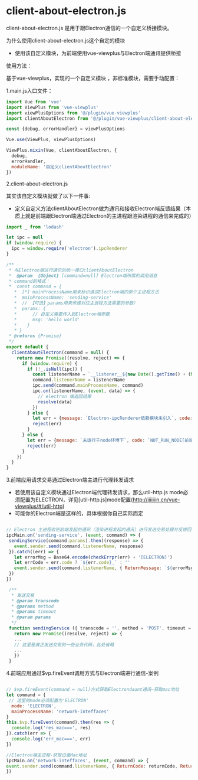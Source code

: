# client-about-electron.js

client-about-electron.js 是用于跟Electron通信的一个自定义桥接模块。

为什么使用client-about-electron.js这个自定的模块

+ 使用该自定义模块，为前端使用vue-viewplus与Electron端通讯提供桥接

使用方法：

基于vue-viewplus，实现的一个自定义模块 ，非标准模块，需要手动配置：

1.main.js入口文件：

```js
import Vue from 'vue'
import ViewPlus from 'vue-viewplus'
import viewPlusOptions from '@/plugin/vue-viewplus'
import clientAboutElectron from '@/plugin/vue-viewplus/client-about-electron.js'

const {debug, errorHandler} = viewPlusOptions

Vue.use(ViewPlus, viewPlusOptions)

ViewPlus.mixin(Vue, clientAboutElectron, {
  debug,
  errorHandler,
  moduleName: '自定义clientAboutElectron'
})
```
2.client-about-electron.js

其实该自定义模块就做了以下一件事:
+ 定义自定义方法clientAboutElectron做为通讯和接收Electron端反馈结果（本质上就是前端跟Electron端通过Electron的主进程跟渲染进程的通信来完成的）

```js
import _ from 'lodash'

let ipc = null
if (window.require) {
  ipc = window.require('electron').ipcRenderer
}

/**
 * 与Electron端进行通讯的统一接口clientAboutElectron
 *  @param  {Object} [command=null] Electron端所需的调用消息
 * command的格式：
 *  const command = {
   *  [*] mainProcessName用来标识请求Electron端的那个主进程方法
   *  mainProcessName: 'sending-service'
   *  // 【可选】params用来传递对应主进程方法需要的参数）
   *  params: {
   *      // 自定义需要传入到Electron端参数
   *      msg: 'hello world'
   *    }
   * }
 * @returns {Promise}
 */
export default {
  clientAboutElectron(command = null) {
    return new Promise((resolve, reject) => {
      if (window.require) {
        if (!_.isNull(ipc)) {
          const listenerName = `__listener__${new Date().getTime() + (Math.random() * 10).toFixed(5).toString().replace('.', '')}`
          command.listenerName = listenerName
          ipc.send(command.mainProcessName, command)
          ipc.on(listenerName, (event, data) => {
            // electron 端返回结果
            resolve(data)
          })
        } else {
          let err = {message: `Electron-ipcRenderer依赖模块未引入`, code: `NOT_FIND_ELECTRON_IPCRENDERER[前端]`}
          reject(err)
        }
      } else {
        let err = {message: `未运行于node环境下`, code: `NOT_RUN_NODE[前端]`}
        reject(err)
      }
    })
  }
}

```

3.前端应用请求交易通过Electron端主进行代理转发请求

 + 若使用该自定义模块通过Electron端代理转发请求，那么util-http.js mode必须配置为ELECTRON，详见[util-http.js]mode配置(http://jiiiiiin.cn/vue-viewplus/#/util-http)
 + 可能你的Electron端是这样的，具体根据你自己实际而定

 ```js

 // Electron 主进程收到前端发起的通讯（渲染进程发起的通讯）进行发送交易处理并反馈回去
ipcMain.on('sending-service', (event, command) => {
  sendingService(command.params).then((response) => {
    event.sender.send(command.listenerName, response)
  }).catch((err) => {
    let errorMsg = Base64.encode(checkErrpr(err) + '[ELECTRON]')
    let errCode = err.code ? `${err.code}_` : ''
    event.sender.send(command.listenerName, { ReturnMessage: `${errorMsg}`, ReturnCode: `${errCode}ELECTRON`, data: { ReturnMessage: `${errorMsg}`, ReturnCode: `${errCode}ELECTRON` } })
  })
})

  /**
   * 发送交易
   * @param transcode
   * @params method
   * @params timeout
   * @param params
   */
  function sendingService ({ transcode = '', method = 'POST', timeout = 60000, params = {} } = {}) {
    return new Promise((resolve, reject) => {
    ...
    // 这里是真正发送交易的一些业务代码，此处省略
    ...
    })
  }

  ```

 4.前端应用通过$vp.fireEvent调用方式与Electron端进行通信-案例

  ```js

  // $vp.fireEvent(command = null)方式获取Electrondaunt通讯—获取mac地址
  let command = {
   // 这里的mode必须配置为'ELECTRON'
    mode: 'ELECTRON',
    mainProcessName: 'network-inteffaces'
  }
  this.$vp.fireEvent(command).then(res => {
    console.log('res_mac===', res)
  }).catch(err => {
    console.log('err_mac===', err)
  })

//Electron端主进程-获取设备Mac地址
ipcMain.on('network-inteffaces', (event, command) => {
  event.sender.send(command.listenerName, { ReturnCode: returnCode, ReturnMessage: returnMessage, data: { MacAddress: macAddress } })
})
   ```

